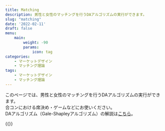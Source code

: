```yaml
---
title: Matching
description: 男性と女性のマッチングを行うDAアルゴリズムの実行ができます。
slug: "matching"
date: '2022-02-11'
draft: false
menu:
    main: 
        weight: -90
        params:
            icon: tag
categories:
    - マーケットデザイン
    - マッチング理論
tags:
    - マーケットデザイン
    - マッチング理論
---
```


このページでは、男性と女性のマッチングを行うDAアルゴリズムの実行ができます。  
合コンにおける席決め・ゲームなどにお使いください。  
DAアルゴリズム（Gale-Shapleyアルゴリズム）の解説は[こちら](/p/matching)。

{{<react src="/js/matching.js" >}}

